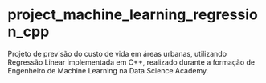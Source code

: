 # project_machine_learning_regression_cpp
 Projeto de previsão do custo de vida em áreas urbanas, utilizando Regressão Linear implementada em C++, realizado durante a formação de Engenheiro de Machine Learning na Data Science Academy.
